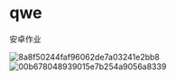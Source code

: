 # qwe
安卓作业

![8a8f50244faf96062de7a03241e2bb8](https://github.com/mibihui/qwe/assets/161802910/002ba1fd-4ee9-4e72-a15d-6e6a9cf51d82)
![00b678048939015e7b254a9056a8339](https://github.com/mibihui/qwe/assets/161802910/33644e19-8fd9-4176-8862-d58ce7027895)
